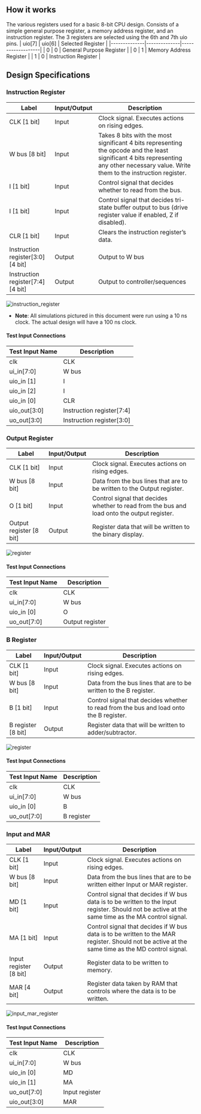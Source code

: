 <!---

This file is used to generate your project datasheet. Please fill in the information below and delete any unused
sections.

You can also include images in this folder and reference them in the markdown. Each image must be less than
512 kb in size, and the combined size of all images must be less than 1 MB.
-->

## How it works

The various registers used for a basic 8-bit CPU design.
Consists of a simple general purpose register, a memory address register, and an instruction register. The 3 registers are selected using the 6th and 7th uio pins.
| uio[7]       | uio[6]       | Selected Register |
|--------------|--------------|-------------------|
| 0  | 0  | General Purpose Register      |
| 0  | 1  | Memory Address Register      |
| 1  | 0  | Instruction Register      |

## Design Specifications

### Instruction Register

| Label                  | Input/Output | Description                                                                                      |
|------------------------|--------------|--------------------------------------------------------------------------------------------------|
| CLK [1 bit]            | Input        | Clock signal. Executes actions on rising edges.                                                  |
| W bus [8 bit]          | Input        | Takes 8 bits with the most significant 4 bits representing the opcode and the least significant 4 bits representing any other necessary value. Write them to the instruction register. |
| I [1 bit]              | Input        | Control signal that decides whether to read from the bus.                                        |
| I [1 bit]              | Input        | Control signal that decides tri-state buffer output to bus (drive register value if enabled, Z if disabled). |
| CLR [1 bit]            | Input        | Clears the instruction register’s data.                                                          |
| Instruction register[3:0] [4 bit] | Output | Output to W bus                                                                                  |
| Instruction register[7:4] [4 bit] | Output | Output to controller/sequences                                                                   |

![instruction_register](https://github.com/user-attachments/assets/c028bcd4-4222-472e-88fe-22e5e55d85c5)

- **Note**: All simulations pictured in this document were run using a 10 ns clock. The actual design will have a 100 ns clock.

#### Test Input Connections
| Test Input Name | Description  |
|-----------------|--------------|
| clk             | CLK          |
| ui_in[7:0]      | W bus        |
| uio_in [1]      | I            |
| uio_in [2]      | I            |
| uio_in [0]      | CLR          |
| uio_out[3:0]    | Instruction register[7:4] |
| uo_out[3:0]     | Instruction register[3:0] |

### Output Register

| Label                  | Input/Output | Description                                                                                      |
|------------------------|--------------|--------------------------------------------------------------------------------------------------|
| CLK [1 bit]            | Input        | Clock signal. Executes actions on rising edges.                                                  |
| W bus [8 bit]          | Input        | Data from the bus lines that are to be written to the Output register.                           |
| O [1 bit]              | Input        | Control signal that decides whether to read from the bus and load onto the output register.      |
| Output register [8 bit] | Output     | Register data that will be written to the binary display.                                        |

![register](https://github.com/user-attachments/assets/5a68a43f-1b65-41bf-a61f-91ef55d1b58e)


#### Test Input Connections
| Test Input Name | Description  |
|-----------------|--------------|
| clk             | CLK          |
| ui_in[7:0]      | W bus        |
| uio_in [0]      | O            |
| uo_out[7:0]     | Output register |

### B Register

| Label                  | Input/Output | Description                                                                                      |
|------------------------|--------------|--------------------------------------------------------------------------------------------------|
| CLK [1 bit]            | Input        | Clock signal. Executes actions on rising edges.                                                  |
| W bus [8 bit]          | Input        | Data from the bus lines that are to be written to the B register.                                |
| B [1 bit]              | Input        | Control signal that decides whether to read from the bus and load onto the B register.           |
| B register [8 bit]     | Output       | Register data that will be written to adder/subtractor.                                          |

![register](https://github.com/user-attachments/assets/a6f0c398-0f53-40a4-8b95-c0c5876fcb8d)

#### Test Input Connections
| Test Input Name | Description  |
|-----------------|--------------|
| clk             | CLK          |
| ui_in[7:0]      | W bus        |
| uio_in [0]      | B            |
| uo_out[7:0]     | B register |

### Input and MAR

| Label                  | Input/Output | Description                                                                                      |
|------------------------|--------------|--------------------------------------------------------------------------------------------------|
| CLK [1 bit]            | Input        | Clock signal. Executes actions on rising edges.                                                  |
| W bus [8 bit]          | Input        | Data from the bus lines that are to be written either Input or MAR register.                     |
| MD [1 bit]             | Input        | Control signal that decides if W bus data is to be written to the Input register. Should not be active at the same time as the MA control signal. |
| MA [1 bit]             | Input        | Control signal that decides if W bus data is to be written to the MAR register. Should not be active at the same time as the MD control signal. |
| Input register [8 bit] | Output       | Register data to be written to memory.                                                           |
| MAR [4 bit]            | Output       | Register data taken by RAM that controls where the data is to be written.                        |

![input_mar_register](https://github.com/user-attachments/assets/478442b7-4425-4ea3-8df3-a2ce1816a44c)

#### Test Input Connections
| Test Input Name | Description  |
|-----------------|--------------|
| clk             | CLK          |
| ui_in[7:0]      | W bus        |
| uio_in [0]      | MD           |
| uio_in [1]      | MA           |
| uo_out[7:0]     | Input register |
| uio_out[3:0]    | MAR          |

